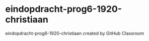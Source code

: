 # eindopdracht-prog6-1920-christiaan
eindopdracht-prog6-1920-christiaan created by GitHub Classroom
